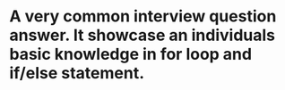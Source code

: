 # A very common interview question answer. It showcase an individuals basic knowledge in for loop and if/else statement. 
